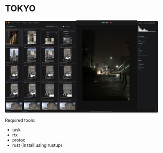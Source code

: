 # TOKYO

![Library View](./docs/Library_View.png)

Required tools:
- task
- rtx
- protoc
- rust (install using rustup)
